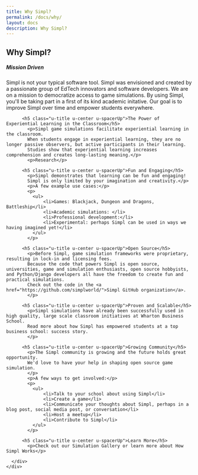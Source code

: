```yaml
---
title: Why Simpl?
permalink: /docs/why/
layout: docs
description: Why Simpl?
---
```


## Why Simpl?

  <div class="container about">
    <div class="row">
      <div class="col-sm-12">
          <!-- <h6 class="about__highlight">Simpl.world</h6> -->
          <h5 class="u-title u-center u-spacerUp">Mission Driven</h5>
            <p>Simpl is not your typical software tool. 
            Simpl was envisioned and created by a passionate group of EdTech innovators and software developers.
            We are on a mission to democratize access to game simulations.
            By using Simpl, you'll be taking part in a first of its kind academic initative.
            Our goal is to improve Simpl over time and empower students everywhere.
            </p>

          <h5 class="u-title u-center u-spacerUp">The Power of Experiential Learning in the Classroom</h5>
            <p>Simpl game simulations facilitate experiential learning in the classroom. 
            When students engage in experiential learning, they are no longer passive observers, but active participants in their learning. 
            Studies show that experiential learning increases comprehension and creates long-lasting meaning.</p>
            <p>Research</p>

          <h5 class="u-title u-center u-spacerUp">Fun and Engaging</h5>
            <p>Simpl demonstrates that learning can be fun and engaging! 
            Simpl is only limited by your imagination and creativity.</p>
            <p>A few example use cases:</p>
            <p>
              <ul>
                  <li>Games: Blackjack, Dungeon and Dragons, Battleship</li>
                  <li>Academic simulations: </li>
                  <li>Professional development:</li>
                  <li>Experimental: perhaps Simpl can be used in ways we having imagined yet!</li>
              </ul>
            </p>

          <h5 class="u-title u-center u-spacerUp">Open Source</h5>
            <p>Before Simpl, game simulation frameworks were proprietary, resulting in lock-in and licensing fees. 
            Because the code that powers Simpl is open source, universities, game and simulation enthusiasts, open source hobbyists, and Python/Django developers all have the freedom to create fun and practical simulations.
            Check out the code in the <a href="https://github.com/simplworld/">Simpl GitHub organization</a>.
            </p>

          <h5 class="u-title u-center u-spacerUp">Proven and Scalable</h5>
            <p>Simpl simulations have already been successfully used in high quality, large scale classroom initiatives at Wharton Business School.
            Read more about how Simpl has empowered students at a top business school: success story.
            </p>

          <h5 class="u-title u-center u-spacerUp">Growing Community</h5>
            <p>The Simpl community is growing and the future holds great opportunity. 
            We'd love to have your help in shaping open source game simulation.
            </p>
            <p>A few ways to get involved:</p>
            <p>
              <ul>
                  <li>Talk to your school about using Simpl</li>
                  <li>Create a game</li>
                  <li>Communicate your thoughts about Simpl, perhaps in a blog post, social media post, or conversation</li>
                  <li>Host a meetup</li>
                  <li>Contribute to Simpl</li>
              </ul>
            </p>

          <h5 class="u-title u-center u-spacerUp">Learn More</h5>
            <p>Check out our Simulation Gallery or learn more about How Simpl Works</p>

      </div>
    </div>
  </div>